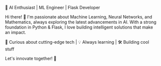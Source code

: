 🚀 AI Enthusiast | ML Engineer | Flask Developer

Hi there! 👋 I'm passionate about Machine Learning, Neural Networks, and Mathematics, always exploring the latest advancements in AI. With a strong foundation in Python & Flask, I love building intelligent solutions that make an impact.

🔬 Curious about cutting-edge tech | 💡 Always learning | 🛠️ Building cool stuff

Let's innovate together! 🚀

